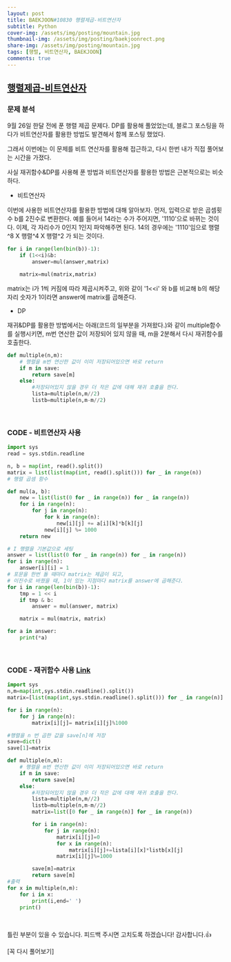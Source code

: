 ```yaml
---
layout: post
title: BAEKJOON#10830 행렬제곱-비트연산자
subtitle: Python
cover-img: /assets/img/posting/mountain.jpg
thumbnail-img: /assets/img/posting/baekjoonrect.png
share-img: /assets/img/posting/mountain.jpg
tags: [행렬, 비트연산자, BAEKJOON]
comments: true
---
```


## [행렬제곱-비트연산자](https://www.acmicpc.net/problem/10830)

### 문제 분석

9월 26일 한달 전에 푼 행렬 제곱 문제다.
DP를 활용해 풀었었는데, 블로그 포스팅을 하다가 비트연산자를 활용한 방법도 발견해서 함께 포스팅 했었다.

그래서 이번에는 이 문제를 비트 연산자를 활용해 접근하고, 다시 한번 내가 직접 풀어보는 시간을 가졌다.

사실 재귀함수&DP를 사용해 푼 방법과 비트연산자를 활용한 방법은 근본적으로는 비슷하다.

- 비트연산자

이번에 사용한 비트연산자를 활용한 방법에 대해 알아보자.
먼저, 입력으로 받은 곱셈횟수 b를 2진수로 변환한다.
예를 들어서 14라는 수가 주어지면, '1110'으로 바뀌는 것이다.
이제, 각 자리수가 0인지 1인지 파악해주면 된다. 14의 경우에는 '1110'임으로
행렬^8 X 행렬^4 X 행렬^2 가 되는 것이다.

```python
for i in range(len(bin(b))-1):
    if (1<<i)&b:
        answer=mul(answer,matrix)

    matrix=mul(matrix,matrix)
```

matrix는 i가 1씩 커짐에 따라 제곱시켜주고, 위와 같이 '1<<i' 와 b를 비교해 b의 해당 자리 숫자가 1이라면 answer에 matrix를 곱해준다.

- DP

재귀&DP를 활용한 방법에서는 아래(코드의 일부분을 가져왔다.)와 같이 multiple함수를 실행시키면, m번 연산한 값이 저장되어 있지 않을 때, m을 2분해서 다시 재귀함수를 호출한다.

```python
def multiple(n,m):
    # 행렬을 m번 연산한 값이 이미 저장되어있으면 바로 return
    if m in save:
        return save[m]
    else:
        #저장되어있지 않을 경우 더 작은 값에 대해 재귀 호출을 한다.
        lista=multiple(n,m//2)
        listb=multiple(n,m-m//2)
```

<br>

### CODE - 비트연산자 사용

```python
import sys
read = sys.stdin.readline

n, b = map(int, read().split())
matrix = list(list(map(int, read().split())) for _ in range(n))
# 행렬 곱셈 함수

def mul(a, b):
    new = list(list(0 for _ in range(n)) for _ in range(n))
    for i in range(n):
        for j in range(n):
            for k in range(n):
                new[i][j] += a[i][k]*b[k][j]
            new[i][j] %= 1000
    return new

# I 행렬을 기본값으로 세팅
answer = list(list(0 for _ in range(n)) for _ in range(n))
for i in range(n):
    answer[i][i] = 1
# 포문을 한번 돌 때마다 matrix는 제곱이 되고,
# 이진수로 바꿨을 때, 1이 있는 지점마다 matrix를 answer에 곱해준다.
for i in range(len(bin(b))-1):
    tmp = 1 << i
    if tmp & b:
        answer = mul(answer, matrix)

    matrix = mul(matrix, matrix)

for a in answer:
    print(*a)
```

<br>

### CODE - 재귀함수 사용 [Link](https://youseop.github.io/2020-09-26-BAEKJOON-10830-%ED%96%89%EB%A0%AC-%EC%A0%9C%EA%B3%B1-copy/)

```python
import sys
n,m=map(int,sys.stdin.readline().split())
matrix=[list(map(int,sys.stdin.readline().split())) for _ in range(n)]

for i in range(n):
    for j in range(n):
        matrix[i][j]= matrix[i][j]%1000

#행렬을 n 번 곱한 값을 save[n]에 저장
save=dict()
save[1]=matrix

def multiple(n,m):
    # 행렬을 m번 연산한 값이 이미 저장되어있으면 바로 return
    if m in save:
        return save[m]
    else:
        #저장되어있지 않을 경우 더 작은 값에 대해 재귀 호출을 한다.
        lista=multiple(n,m//2)
        listb=multiple(n,m-m//2)
        matrix=list([0 for _ in range(n)] for _ in range(n))

        for i in range(n):
            for j in range(n):
                matrix[i][j]=0
                for x in range(n):
                    matrix[i][j]+=lista[i][x]*listb[x][j]
                matrix[i][j]%=1000

        save[m]=matrix
        return save[m]
#출력
for x in multiple(n,m):
    for i in x:
        print(i,end=' ')
    print()
```

<br>

틀린 부분이 있을 수 있습니다. 피드백 주시면 고치도록 하겠습니다!
감사합니다.👍

[꼭 다시 풀어보기]
<br>
<br>
